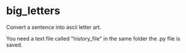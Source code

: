 # big_letters
Convert a sentence into ascii letter art.

You need a text file called "history_file" in the same folder the .py file is saved.
